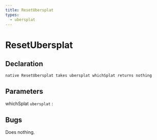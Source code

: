 ```yaml
---
title: ResetUbersplat
types:
  - ubersplat
---
```


# ResetUbersplat

## Declaration

```jass
native ResetUbersplat takes ubersplat whichSplat returns nothing
```

## Parameters
whichSplat `ubersplat`
: 

## Bugs 
Does nothing.
